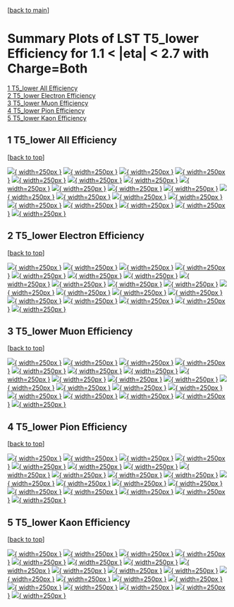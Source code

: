 [[back to main](./)]

# <a name="top"></a> Summary Plots of LST T5_lower Efficiency for 1.1 < |eta| < 2.7 with Charge=Both

[1 T5_lower All Efficiency](#1)<br/>[2 T5_lower Electron Efficiency](#2)<br/>[3 T5_lower Muon Efficiency](#3)<br/>[4 T5_lower Pion Efficiency](#4)<br/>[5 T5_lower Kaon Efficiency](#5)<br/>



## <a name="1"></a> 1 T5_lower All Efficiency

 [[back to top](#top)]

[![](../mtv/var/T5_lower_xtr_0_0_eff_pt.png){ width=250px }](T5_lower_xtr_0_0_eff_pt.html)
[![](../mtv/var/T5_lower_xtr_0_0_eff_ptzoom.png){ width=250px }](T5_lower_xtr_0_0_eff_ptzoom.html)
[![](../mtv/var/T5_lower_xtr_0_0_eff_ptlow.png){ width=250px }](T5_lower_xtr_0_0_eff_ptlow.html)
[![](../mtv/var/T5_lower_xtr_0_0_eff_ptlowzoom.png){ width=250px }](T5_lower_xtr_0_0_eff_ptlowzoom.html)
[![](../mtv/var/T5_lower_xtr_0_0_eff_ptmtv.png){ width=250px }](T5_lower_xtr_0_0_eff_ptmtv.html)
[![](../mtv/var/T5_lower_xtr_0_0_eff_ptmtvzoom.png){ width=250px }](T5_lower_xtr_0_0_eff_ptmtvzoom.html)
[![](../mtv/var/T5_lower_xtr_0_0_eff_eta.png){ width=250px }](T5_lower_xtr_0_0_eff_eta.html)
[![](../mtv/var/T5_lower_xtr_0_0_eff_etazoom.png){ width=250px }](T5_lower_xtr_0_0_eff_etazoom.html)
[![](../mtv/var/T5_lower_xtr_0_0_eff_etacoarse.png){ width=250px }](T5_lower_xtr_0_0_eff_etacoarse.html)
[![](../mtv/var/T5_lower_xtr_0_0_eff_etacoarsezoom.png){ width=250px }](T5_lower_xtr_0_0_eff_etacoarsezoom.html)
[![](../mtv/var/T5_lower_xtr_0_0_eff_phi.png){ width=250px }](T5_lower_xtr_0_0_eff_phi.html)
[![](../mtv/var/T5_lower_xtr_0_0_eff_phizoom.png){ width=250px }](T5_lower_xtr_0_0_eff_phizoom.html)
[![](../mtv/var/T5_lower_xtr_0_0_eff_phicoarse.png){ width=250px }](T5_lower_xtr_0_0_eff_phicoarse.html)
[![](../mtv/var/T5_lower_xtr_0_0_eff_phicoarsezoom.png){ width=250px }](T5_lower_xtr_0_0_eff_phicoarsezoom.html)
[![](../mtv/var/T5_lower_xtr_0_0_eff_dxy.png){ width=250px }](T5_lower_xtr_0_0_eff_dxy.html)
[![](../mtv/var/T5_lower_xtr_0_0_eff_dxycoarse.png){ width=250px }](T5_lower_xtr_0_0_eff_dxycoarse.html)
[![](../mtv/var/T5_lower_xtr_0_0_eff_dxycoarsezoom.png){ width=250px }](T5_lower_xtr_0_0_eff_dxycoarsezoom.html)
[![](../mtv/var/T5_lower_xtr_0_0_eff_dz.png){ width=250px }](T5_lower_xtr_0_0_eff_dz.html)
[![](../mtv/var/T5_lower_xtr_0_0_eff_dzcoarse.png){ width=250px }](T5_lower_xtr_0_0_eff_dzcoarse.html)
[![](../mtv/var/T5_lower_xtr_0_0_eff_dzcoarsezoom.png){ width=250px }](T5_lower_xtr_0_0_eff_dzcoarsezoom.html)


## <a name="2"></a> 2 T5_lower Electron Efficiency

 [[back to top](#top)]

[![](../mtv/var/T5_lower_xtr_11_0_eff_pt.png){ width=250px }](T5_lower_xtr_11_0_eff_pt.html)
[![](../mtv/var/T5_lower_xtr_11_0_eff_ptzoom.png){ width=250px }](T5_lower_xtr_11_0_eff_ptzoom.html)
[![](../mtv/var/T5_lower_xtr_11_0_eff_ptlow.png){ width=250px }](T5_lower_xtr_11_0_eff_ptlow.html)
[![](../mtv/var/T5_lower_xtr_11_0_eff_ptlowzoom.png){ width=250px }](T5_lower_xtr_11_0_eff_ptlowzoom.html)
[![](../mtv/var/T5_lower_xtr_11_0_eff_ptmtv.png){ width=250px }](T5_lower_xtr_11_0_eff_ptmtv.html)
[![](../mtv/var/T5_lower_xtr_11_0_eff_ptmtvzoom.png){ width=250px }](T5_lower_xtr_11_0_eff_ptmtvzoom.html)
[![](../mtv/var/T5_lower_xtr_11_0_eff_eta.png){ width=250px }](T5_lower_xtr_11_0_eff_eta.html)
[![](../mtv/var/T5_lower_xtr_11_0_eff_etazoom.png){ width=250px }](T5_lower_xtr_11_0_eff_etazoom.html)
[![](../mtv/var/T5_lower_xtr_11_0_eff_etacoarse.png){ width=250px }](T5_lower_xtr_11_0_eff_etacoarse.html)
[![](../mtv/var/T5_lower_xtr_11_0_eff_etacoarsezoom.png){ width=250px }](T5_lower_xtr_11_0_eff_etacoarsezoom.html)
[![](../mtv/var/T5_lower_xtr_11_0_eff_phi.png){ width=250px }](T5_lower_xtr_11_0_eff_phi.html)
[![](../mtv/var/T5_lower_xtr_11_0_eff_phizoom.png){ width=250px }](T5_lower_xtr_11_0_eff_phizoom.html)
[![](../mtv/var/T5_lower_xtr_11_0_eff_phicoarse.png){ width=250px }](T5_lower_xtr_11_0_eff_phicoarse.html)
[![](../mtv/var/T5_lower_xtr_11_0_eff_phicoarsezoom.png){ width=250px }](T5_lower_xtr_11_0_eff_phicoarsezoom.html)
[![](../mtv/var/T5_lower_xtr_11_0_eff_dxy.png){ width=250px }](T5_lower_xtr_11_0_eff_dxy.html)
[![](../mtv/var/T5_lower_xtr_11_0_eff_dxycoarse.png){ width=250px }](T5_lower_xtr_11_0_eff_dxycoarse.html)
[![](../mtv/var/T5_lower_xtr_11_0_eff_dxycoarsezoom.png){ width=250px }](T5_lower_xtr_11_0_eff_dxycoarsezoom.html)
[![](../mtv/var/T5_lower_xtr_11_0_eff_dz.png){ width=250px }](T5_lower_xtr_11_0_eff_dz.html)
[![](../mtv/var/T5_lower_xtr_11_0_eff_dzcoarse.png){ width=250px }](T5_lower_xtr_11_0_eff_dzcoarse.html)
[![](../mtv/var/T5_lower_xtr_11_0_eff_dzcoarsezoom.png){ width=250px }](T5_lower_xtr_11_0_eff_dzcoarsezoom.html)


## <a name="3"></a> 3 T5_lower Muon Efficiency

 [[back to top](#top)]

[![](../mtv/var/T5_lower_xtr_13_0_eff_pt.png){ width=250px }](T5_lower_xtr_13_0_eff_pt.html)
[![](../mtv/var/T5_lower_xtr_13_0_eff_ptzoom.png){ width=250px }](T5_lower_xtr_13_0_eff_ptzoom.html)
[![](../mtv/var/T5_lower_xtr_13_0_eff_ptlow.png){ width=250px }](T5_lower_xtr_13_0_eff_ptlow.html)
[![](../mtv/var/T5_lower_xtr_13_0_eff_ptlowzoom.png){ width=250px }](T5_lower_xtr_13_0_eff_ptlowzoom.html)
[![](../mtv/var/T5_lower_xtr_13_0_eff_ptmtv.png){ width=250px }](T5_lower_xtr_13_0_eff_ptmtv.html)
[![](../mtv/var/T5_lower_xtr_13_0_eff_ptmtvzoom.png){ width=250px }](T5_lower_xtr_13_0_eff_ptmtvzoom.html)
[![](../mtv/var/T5_lower_xtr_13_0_eff_eta.png){ width=250px }](T5_lower_xtr_13_0_eff_eta.html)
[![](../mtv/var/T5_lower_xtr_13_0_eff_etazoom.png){ width=250px }](T5_lower_xtr_13_0_eff_etazoom.html)
[![](../mtv/var/T5_lower_xtr_13_0_eff_etacoarse.png){ width=250px }](T5_lower_xtr_13_0_eff_etacoarse.html)
[![](../mtv/var/T5_lower_xtr_13_0_eff_etacoarsezoom.png){ width=250px }](T5_lower_xtr_13_0_eff_etacoarsezoom.html)
[![](../mtv/var/T5_lower_xtr_13_0_eff_phi.png){ width=250px }](T5_lower_xtr_13_0_eff_phi.html)
[![](../mtv/var/T5_lower_xtr_13_0_eff_phizoom.png){ width=250px }](T5_lower_xtr_13_0_eff_phizoom.html)
[![](../mtv/var/T5_lower_xtr_13_0_eff_phicoarse.png){ width=250px }](T5_lower_xtr_13_0_eff_phicoarse.html)
[![](../mtv/var/T5_lower_xtr_13_0_eff_phicoarsezoom.png){ width=250px }](T5_lower_xtr_13_0_eff_phicoarsezoom.html)
[![](../mtv/var/T5_lower_xtr_13_0_eff_dxy.png){ width=250px }](T5_lower_xtr_13_0_eff_dxy.html)
[![](../mtv/var/T5_lower_xtr_13_0_eff_dxycoarse.png){ width=250px }](T5_lower_xtr_13_0_eff_dxycoarse.html)
[![](../mtv/var/T5_lower_xtr_13_0_eff_dxycoarsezoom.png){ width=250px }](T5_lower_xtr_13_0_eff_dxycoarsezoom.html)
[![](../mtv/var/T5_lower_xtr_13_0_eff_dz.png){ width=250px }](T5_lower_xtr_13_0_eff_dz.html)
[![](../mtv/var/T5_lower_xtr_13_0_eff_dzcoarse.png){ width=250px }](T5_lower_xtr_13_0_eff_dzcoarse.html)
[![](../mtv/var/T5_lower_xtr_13_0_eff_dzcoarsezoom.png){ width=250px }](T5_lower_xtr_13_0_eff_dzcoarsezoom.html)


## <a name="4"></a> 4 T5_lower Pion Efficiency

 [[back to top](#top)]

[![](../mtv/var/T5_lower_xtr_211_0_eff_pt.png){ width=250px }](T5_lower_xtr_211_0_eff_pt.html)
[![](../mtv/var/T5_lower_xtr_211_0_eff_ptzoom.png){ width=250px }](T5_lower_xtr_211_0_eff_ptzoom.html)
[![](../mtv/var/T5_lower_xtr_211_0_eff_ptlow.png){ width=250px }](T5_lower_xtr_211_0_eff_ptlow.html)
[![](../mtv/var/T5_lower_xtr_211_0_eff_ptlowzoom.png){ width=250px }](T5_lower_xtr_211_0_eff_ptlowzoom.html)
[![](../mtv/var/T5_lower_xtr_211_0_eff_ptmtv.png){ width=250px }](T5_lower_xtr_211_0_eff_ptmtv.html)
[![](../mtv/var/T5_lower_xtr_211_0_eff_ptmtvzoom.png){ width=250px }](T5_lower_xtr_211_0_eff_ptmtvzoom.html)
[![](../mtv/var/T5_lower_xtr_211_0_eff_eta.png){ width=250px }](T5_lower_xtr_211_0_eff_eta.html)
[![](../mtv/var/T5_lower_xtr_211_0_eff_etazoom.png){ width=250px }](T5_lower_xtr_211_0_eff_etazoom.html)
[![](../mtv/var/T5_lower_xtr_211_0_eff_etacoarse.png){ width=250px }](T5_lower_xtr_211_0_eff_etacoarse.html)
[![](../mtv/var/T5_lower_xtr_211_0_eff_etacoarsezoom.png){ width=250px }](T5_lower_xtr_211_0_eff_etacoarsezoom.html)
[![](../mtv/var/T5_lower_xtr_211_0_eff_phi.png){ width=250px }](T5_lower_xtr_211_0_eff_phi.html)
[![](../mtv/var/T5_lower_xtr_211_0_eff_phizoom.png){ width=250px }](T5_lower_xtr_211_0_eff_phizoom.html)
[![](../mtv/var/T5_lower_xtr_211_0_eff_phicoarse.png){ width=250px }](T5_lower_xtr_211_0_eff_phicoarse.html)
[![](../mtv/var/T5_lower_xtr_211_0_eff_phicoarsezoom.png){ width=250px }](T5_lower_xtr_211_0_eff_phicoarsezoom.html)
[![](../mtv/var/T5_lower_xtr_211_0_eff_dxy.png){ width=250px }](T5_lower_xtr_211_0_eff_dxy.html)
[![](../mtv/var/T5_lower_xtr_211_0_eff_dxycoarse.png){ width=250px }](T5_lower_xtr_211_0_eff_dxycoarse.html)
[![](../mtv/var/T5_lower_xtr_211_0_eff_dxycoarsezoom.png){ width=250px }](T5_lower_xtr_211_0_eff_dxycoarsezoom.html)
[![](../mtv/var/T5_lower_xtr_211_0_eff_dz.png){ width=250px }](T5_lower_xtr_211_0_eff_dz.html)
[![](../mtv/var/T5_lower_xtr_211_0_eff_dzcoarse.png){ width=250px }](T5_lower_xtr_211_0_eff_dzcoarse.html)
[![](../mtv/var/T5_lower_xtr_211_0_eff_dzcoarsezoom.png){ width=250px }](T5_lower_xtr_211_0_eff_dzcoarsezoom.html)


## <a name="5"></a> 5 T5_lower Kaon Efficiency

 [[back to top](#top)]

[![](../mtv/var/T5_lower_xtr_321_0_eff_pt.png){ width=250px }](T5_lower_xtr_321_0_eff_pt.html)
[![](../mtv/var/T5_lower_xtr_321_0_eff_ptzoom.png){ width=250px }](T5_lower_xtr_321_0_eff_ptzoom.html)
[![](../mtv/var/T5_lower_xtr_321_0_eff_ptlow.png){ width=250px }](T5_lower_xtr_321_0_eff_ptlow.html)
[![](../mtv/var/T5_lower_xtr_321_0_eff_ptlowzoom.png){ width=250px }](T5_lower_xtr_321_0_eff_ptlowzoom.html)
[![](../mtv/var/T5_lower_xtr_321_0_eff_ptmtv.png){ width=250px }](T5_lower_xtr_321_0_eff_ptmtv.html)
[![](../mtv/var/T5_lower_xtr_321_0_eff_ptmtvzoom.png){ width=250px }](T5_lower_xtr_321_0_eff_ptmtvzoom.html)
[![](../mtv/var/T5_lower_xtr_321_0_eff_eta.png){ width=250px }](T5_lower_xtr_321_0_eff_eta.html)
[![](../mtv/var/T5_lower_xtr_321_0_eff_etazoom.png){ width=250px }](T5_lower_xtr_321_0_eff_etazoom.html)
[![](../mtv/var/T5_lower_xtr_321_0_eff_etacoarse.png){ width=250px }](T5_lower_xtr_321_0_eff_etacoarse.html)
[![](../mtv/var/T5_lower_xtr_321_0_eff_etacoarsezoom.png){ width=250px }](T5_lower_xtr_321_0_eff_etacoarsezoom.html)
[![](../mtv/var/T5_lower_xtr_321_0_eff_phi.png){ width=250px }](T5_lower_xtr_321_0_eff_phi.html)
[![](../mtv/var/T5_lower_xtr_321_0_eff_phizoom.png){ width=250px }](T5_lower_xtr_321_0_eff_phizoom.html)
[![](../mtv/var/T5_lower_xtr_321_0_eff_phicoarse.png){ width=250px }](T5_lower_xtr_321_0_eff_phicoarse.html)
[![](../mtv/var/T5_lower_xtr_321_0_eff_phicoarsezoom.png){ width=250px }](T5_lower_xtr_321_0_eff_phicoarsezoom.html)
[![](../mtv/var/T5_lower_xtr_321_0_eff_dxy.png){ width=250px }](T5_lower_xtr_321_0_eff_dxy.html)
[![](../mtv/var/T5_lower_xtr_321_0_eff_dxycoarse.png){ width=250px }](T5_lower_xtr_321_0_eff_dxycoarse.html)
[![](../mtv/var/T5_lower_xtr_321_0_eff_dxycoarsezoom.png){ width=250px }](T5_lower_xtr_321_0_eff_dxycoarsezoom.html)
[![](../mtv/var/T5_lower_xtr_321_0_eff_dz.png){ width=250px }](T5_lower_xtr_321_0_eff_dz.html)
[![](../mtv/var/T5_lower_xtr_321_0_eff_dzcoarse.png){ width=250px }](T5_lower_xtr_321_0_eff_dzcoarse.html)
[![](../mtv/var/T5_lower_xtr_321_0_eff_dzcoarsezoom.png){ width=250px }](T5_lower_xtr_321_0_eff_dzcoarsezoom.html)
